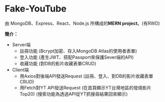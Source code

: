# Fake-YouTube

由 MongoDB、Express、React、Node.js 所構成的**MERN project**。(有RWD)

**簡介：**
- Server端
  - 註冊功能 (Bcrypt加密、存入MongoDB Atlas的使用者表單)   
  - 登入功能 (產生JWT、搭配Passport來保護Sever端的API)
  - 收藏功能 (對DB的影片收藏表單CRUD)    
- Client端
  - 用Axios對後端API發送Request
    (註冊、登入、對DB的影片收藏表單CRUD)
  - 用Fetch對YT API發送Request
    (在首頁顯示YT台灣地區的發燒影片Top20)
    (搜索功能為透過API從YT抓搜尋結果回來顯示)
